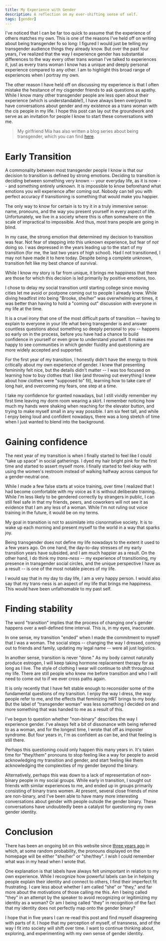 ```yaml
---
title: My Experience with Gender
description: A reflection on my ever-shifting sense of self.
tags: [gender]
---
```


I've noticed that I can be far too quick to assume that the experience of others matches my own. This is one of the reasons I've held off on writing about being transgender fo so long: I figured I would just be telling my transgender audience things they already know. But over the past four years, I've realized that the way I experience gender has substantial differences to the way every other trans woman I've talked to experiences it, just as every trans woman I know has a unique and deeply personal experience compared to any other. I am to highlight this broad range of experiences when I portray my own.

The other reason I have held off on discussing my experience is that I often mistake the hesitance of my cisgender friends to ask questions as apathy. While I know many other transgender people are less open about their experience (which is understandable!), I have always been overjoyed to have conversations about gender and my existence as a trans woman with the cis people in my life. I hope this post can lay out the groundwork and serve as an invitation for people I know to start these conversations with me.

> My girlfriend Mia has also written a blog series about being transgender, which you can find [here](https://miakizz.quest/posts/trans1).

# Early Transition

A commonality between most transgender people I know is that our decision to transition is defined by strong emotions. Deciding to transition is deciding between something very known -- your everyday life, as it is now -- and something entirely unknown. It is impossible to know beforehand what emotions you will experience after coming out. Nobody can tell you with perfect accuracy if transitioning is something that would make you happier.

The only way to know for certain is to try it in a truly immersive sense: name, pronouns, and the way you present yourself in every aspect of life. Unfortunately, we live in a society where this is often somewhere on the scale of impractical to impossible. And thus, most trans people are going in blind.

In my case, the strong emotion that determined my decision to transition was fear. Not fear of stepping into this unknown experience, but fear of _not_ doing so. I was depressed in the years leading up to the start of my transition (for me, the last two years of high school). Had I not transitioned, I may not have made it to here today. Despite being a complete unknown, transition felt like my best chance of survival.

While I know my story is far from unique, it brings me happiness that there are those for which this decision is led primarily by positive emotions, too.

I chose to delay my social transition until starting college since moving cities let me avoid or postpone coming out to people I already knew. While diving headfirst into being "Brooke, she/her" was overwhelming at times, it was better than having to hold a "coming out" discussion with everyone in my life at the time.

It is a cruel irony that one of the most difficult parts of transition -- having to explain to everyone in your life what being transgender is and answer countless questions about something so deeply personal to you -- happens so early on in the process, before you have had a chance to build confidence in yourself or even grow to understand yourself. It makes me happy to see communities in which gender fluidity and questioning are more widely accepted and supported.

For the first year of my transition, I honestly didn't have the energy to think critically about my own experience of gender. I knew that presenting femininity felt nice, but the details didn't matter -- I was too focused on learning how to buy clothes that I like (and throwing out everything I knew about how clothes were "supposed to" fit), learning how to take care of long hair, and overcoming my fears, one step at a time.

I take my confidence for granted nowadays, but I still vividly remember my first time leaving my dorm room wearing a skirt. I remember noticing how much my hands were shaking when reaching for the elevator button, and trying to make myself small in any way possible. I am six feet tall, and while I enjoy being loud and confident nowadays, there was a long stretch of time when I just wanted to blend into the background.

# Gaining confidence

The next year of my transition is when I finally started to feel like I could "take up space" in social gatherings. I dyed my hair bright pink for the first time and started to assert myself more. I finally started to feel okay with using the women's restroom instead of walking halfway across campus for a gender-neutral one.

While I made a few false starts at voice training, over time I realized that I had become comfortable with my voice as it is without deliberate training. While I'm less likely to be gendered correctly by strangers in public, I can still feel safe in that my friends, peers, and coworkers will not see it as evidence that I am any less of a woman. While I'm not ruling out voice training in the future, it would be on my terms.

My goal in transition is not to assimilate into cisnormative society. It is to wake up each morning and present myself to the world in a way that sparks joy.

Being transgender does not define my life nowadays to the extent it used to a few years ago. On one hand, the day-to-day stresses of my early transition years have subsided, and I am much happier as a result. On the other hand, I do think my _trans-ness_ -- my experience of transitioning, my presence in transgender social circles, and the unique perspective I have as a result -- is one of the most notable pieces of my life.

I would say that in my day to day life, I am a very happy person. I would also say that my trans-ness is an aspect of my life that brings me happiness. This would have been unfathomable to my past self.

# Finding stability

The word "transition" implies that the process of changing one's gender happens over a well-defined time interval. This is, in my eyes, inaccurate.

In one sense, my transition "ended" when I made the commitment to myself that I was a woman. The social steps -- changing the way I dressed, coming out to friends and family, updating my legal name -- were all just logistics.

In another sense, transition is never "done." As my body cannot naturally produce estrogen, I will keep taking hormone replacement therapy for as long as I live. The style of clothing I wear will continue to shift throughout my life. There are still people who knew me before transition and who I will need to come out to if we ever cross paths again.

It is only recently that I have felt stable enough to reconsider some of the fundamental questions of my transition. I enjoy the way I dress, the way people refer to me, and the effects that feminizing HRT brings to my body. But the label of "transgender woman" was less something I decided on and more something that was handed to me as a result of this.

I've begun to question whether "non-binary" describes the way I experience gender. I've always felt a bit of dissonance with being referred to as a woman, and for the longest time, I wrote that off as imposter syndrome. But four years in, I'm as confident as can be, and that feeling is still there.

Perhaps this questioning could only happen this many years in. It's taken time for "they/them" pronouns to stop feeling like a way for people to avoid acknowledging my transition and gender, and start feeling like them acknowledging the complexities of my gender beyond the binary.

Alternatively, perhaps this was down to a lack of representation of non-binary people in my social groups. While early in transition, I sought out friends with similar experiences to me, and ended up in groups primarily consisting of binary trans women. At present, several close friends of mine are non-binary, and I've been able to have many more interesting conversations about gender with people outside the gender binary. These conversations have undoubtedly been a catalyst for questioning my own gender identity.

# Conclusion

There has been an ongoing bit on this website since [three years ago](https://github.com/breqdev/breq.dev/commit/d054f38bb5fc75b07d22fcc479dee654eb7de815) in which, at some random probability, the pronouns displayed on the homepage will be either "she/her" or "she/they". I wish I could remember what was in my head when I wrote that.

One explanation is that labels have always felt unimportant in relation to my own experience. While I recognize how powerful labels can be in helping people explain their identity and connect to others, I find their imperfect fit frustrating. I care less about whether I am called "she" or "they," and far more about the motivations of those calling me this. Am I being called "they" in an attempt by the speaker to avoid recognizing or legitimizing my identity as a woman? Or am I being called "they" in recognition of the fact that my identity does not perfectly map onto the gender binary?

I hope that in five years I can re-read this post and find myself disagreeing with parts of it. I hope that my perception of myself, of transness, and of the way I fit into society will shift over time. I want to continue thinking about, exploring, and experimenting with my own sense of gender identity.
